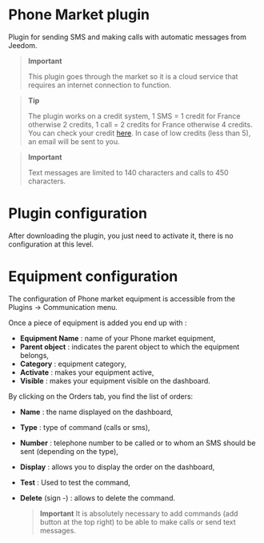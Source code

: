 # Phone Market plugin

Plugin for sending SMS and making calls with automatic messages from Jeedom.

> **Important**
>
> This plugin goes through the market so it is a cloud service that requires an internet connection to function.

> **Tip**
>
> The plugin works on a credit system, 1 SMS = 1 credit for France otherwise 2 credits, 1 call = 2 credits for France otherwise 4 credits. You can check your credit [here](https://market.jeedom.com/index.php?v=d&p=profils#services). In case of low credits (less than 5), an email will be sent to you.

> **Important**
>
> Text messages are limited to 140 characters and calls to 450 characters.

# Plugin configuration

After downloading the plugin, you just need to activate it, there is no configuration at this level.

# Equipment configuration

The configuration of Phone market equipment is accessible from the Plugins → Communication menu.

Once a piece of equipment is added you end up with :

- **Equipment Name** : name of your Phone market equipment,
- **Parent object** : indicates the parent object to which the equipment belongs,
- **Category** : equipment category,
- **Activate** : makes your equipment active,
- **Visible** : makes your equipment visible on the dashboard.

By clicking on the Orders tab, you find the list of orders:

- **Name** : the name displayed on the dashboard,
- **Type** : type of command (calls or sms),
- **Number** : telephone number to be called or to whom an SMS should be sent (depending on the type),
- **Display** : allows you to display the order on the dashboard,
- **Test** : Used to test the command,
- **Delete** (sign -) : allows to delete the command.

  >**Important**
  >It is absolutely necessary to add commands (add button at the top right) to be able to make calls or send text messages.
